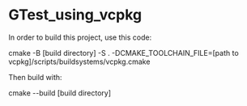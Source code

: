 # GTest_using_vcpkg

In order to build this project, use this code:

cmake -B [build directory] -S . -DCMAKE_TOOLCHAIN_FILE=[path to vcpkg]/scripts/buildsystems/vcpkg.cmake

Then build with:

cmake --build [build directory]
